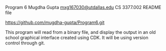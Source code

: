 Program 6
Mugdha Gupta
mxg167030@utdallas.edu
CS 3377.002
README file

https://github.com/mugdha-gupta/Program6.git

This program will read from a binary file, and display the output in an old school graphical interface created using CDK. It will be using version control through git.
